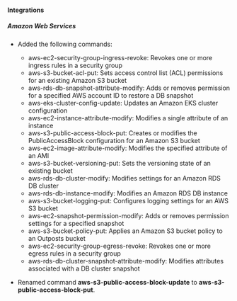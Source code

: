 #### Integrations

##### Amazon Web Services

- Added the following commands:
  - aws-ec2-security-group-ingress-revoke: Revokes one or more ingress rules in a security group
  - aws-s3-bucket-acl-put: Sets access control list (ACL) permissions for an existing Amazon S3 bucket
  - aws-rds-db-snapshot-attribute-modify: Adds or removes permission for a specified AWS account ID to restore a DB snapshot
  - aws-eks-cluster-config-update: Updates an Amazon EKS cluster configuration
  - aws-ec2-instance-attribute-modify: Modifies a single attribute of an instance
  - aws-s3-public-access-block-put: Creates or modifies the PublicAccessBlock configuration for an Amazon S3 bucket
  - aws-ec2-image-attribute-modify: Modifies the specified attribute of an AMI
  - aws-s3-bucket-versioning-put: Sets the versioning state of an existing bucket
  - aws-rds-db-cluster-modify: Modifies settings for an Amazon RDS DB cluster
  - aws-rds-db-instance-modify: Modifies an Amazon RDS DB instance
  - aws-s3-bucket-logging-put: Configures logging settings for an AWS S3 bucket
  - aws-ec2-snapshot-permission-modify: Adds or removes permission settings for a specified snapshot
  - aws-s3-bucket-policy-put: Applies an Amazon S3 bucket policy to an Outposts bucket
  - aws-ec2-security-group-egress-revoke: Revokes one or more egress rules in a security group
  - aws-rds-db-cluster-snapshot-attribute-modify: Modifies attributes associated with a DB cluster snapshot

- Renamed command **aws-s3-public-access-block-update** to **aws-s3-public-access-block-put**.